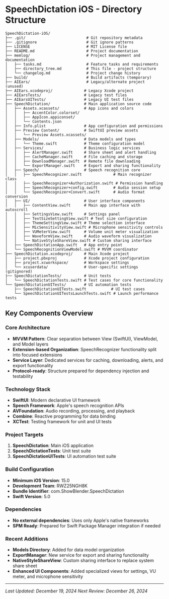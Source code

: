 # SpeechDictation iOS - Directory Structure

```
SpeechDictation-iOS/
├── .git/                           # Git repository metadata
├── .gitignore                      # Git ignore patterns
├── LICENSE                         # MIT License file
├── README.md                       # Project documentation
├── memlog/                         # Project management and documentation
│   ├── tasks.md                    # Feature tasks and requirements
│   ├── directory_tree.md           # This file - project structure
│   └── changelog.md                # Project change history
├── build/                          # Build artifacts (temporary)
├── AIEars/                         # Legacy/alternate project (unused)
├── AIEars.xcodeproj/              # Legacy Xcode project
├── AIEarsTests/                   # Legacy test files
├── AIEarsUITests/                 # Legacy UI test files
├── SpeechDictation/               # Main application source code
│   ├── Assets.xcassets/           # App icons and colors
│   │   ├── AccentColor.colorset/
│   │   ├── AppIcon.appiconset/
│   │   └── Contents.json
│   ├── Info.plist                 # App configuration and permissions
│   ├── Preview Content/           # SwiftUI preview assets
│   │   └── Preview Assets.xcassets/
│   ├── Models/                    # Data models and types
│   │   └── Theme.swift            # Theme configuration model
│   ├── Services/                  # Business logic services
│   │   ├── AlertManager.swift     # Share sheet and alert handling
│   │   ├── CacheManager.swift     # File caching and storage
│   │   ├── DownloadManager.swift  # Remote file downloading
│   │   └── ExportManager.swift    # Export and sharing functionality
│   ├── Speech/                    # Speech recognition core
│   │   ├── SpeechRecognizer.swift              # Main recognizer class
│   │   ├── SpeechRecognizer+Authorization.swift # Permission handling
│   │   ├── SpeechRecognizer+config.swift       # Audio session setup
│   │   └── SpeechRecognizer+Convert.swift      # Audio format conversion
│   ├── UI/                        # User interface components
│   │   ├── ContentView.swift      # Main app interface with autoscroll
│   │   ├── SettingsView.swift     # Settings panel
│   │   ├── TextSizeSettingView.swift # Text size configuration
│   │   ├── ThemeSettingView.swift # Theme selection interface
│   │   ├── MicSensitivityView.swift # Microphone sensitivity controls
│   │   ├── VUMeterView.swift      # Volume unit meter visualization
│   │   ├── WaveformView.swift     # Audio waveform visualization
│   │   └── NativeStyleShareView.swift # Custom sharing interface
│   ├── SpeechDictationApp.swift   # App entry point
│   └── SpeechRecognitionViewModel.swift # MVVM coordinator
├── SpeechDictation.xcodeproj/     # Main Xcode project
│   ├── project.pbxproj            # Xcode project configuration
│   ├── project.xcworkspace/       # Workspace settings
│   └── xcuserdata/                # User-specific settings (gitignored)
├── SpeechDictationTests/          # Unit tests
│   └── SpeechDictationTests.swift # Test cases for core functionality
└── SpeechDictationUITests/        # UI automation tests
    ├── SpeechDictationUITests.swift           # UI test cases
    └── SpeechDictationUITestsLaunchTests.swift # Launch performance tests
```

## Key Components Overview

### Core Architecture
- **MVVM Pattern**: Clear separation between View (SwiftUI), ViewModel, and Model layers
- **Extension-based Organization**: SpeechRecognizer functionality split into focused extensions
- **Service Layer**: Dedicated services for caching, downloading, alerts, and export functionality
- **Protocol-ready**: Structure prepared for dependency injection and testability

### Technology Stack
- **SwiftUI**: Modern declarative UI framework
- **Speech Framework**: Apple's speech recognition APIs
- **AVFoundation**: Audio recording, processing, and playback
- **Combine**: Reactive programming for data binding
- **XCTest**: Testing framework for unit and UI tests

### Project Targets
1. **SpeechDictation**: Main iOS application
2. **SpeechDictationTests**: Unit test suite
3. **SpeechDictationUITests**: UI automation test suite

### Build Configuration
- **Minimum iOS Version**: 15.0
- **Development Team**: RWZ25NGH8K
- **Bundle Identifier**: com.ShowBlender.SpeechDictation
- **Swift Version**: 5.0

### Dependencies
- **No external dependencies**: Uses only Apple's native frameworks
- **SPM Ready**: Prepared for Swift Package Manager integration if needed

### Recent Additions
- **Models Directory**: Added for data model organization
- **ExportManager**: New service for export and sharing functionality
- **NativeStyleShareView**: Custom sharing interface to replace system share sheet
- **Enhanced UI Components**: Added specialized views for settings, VU meter, and microphone sensitivity

---

*Last Updated: December 19, 2024*
*Next Review: December 26, 2024* 
